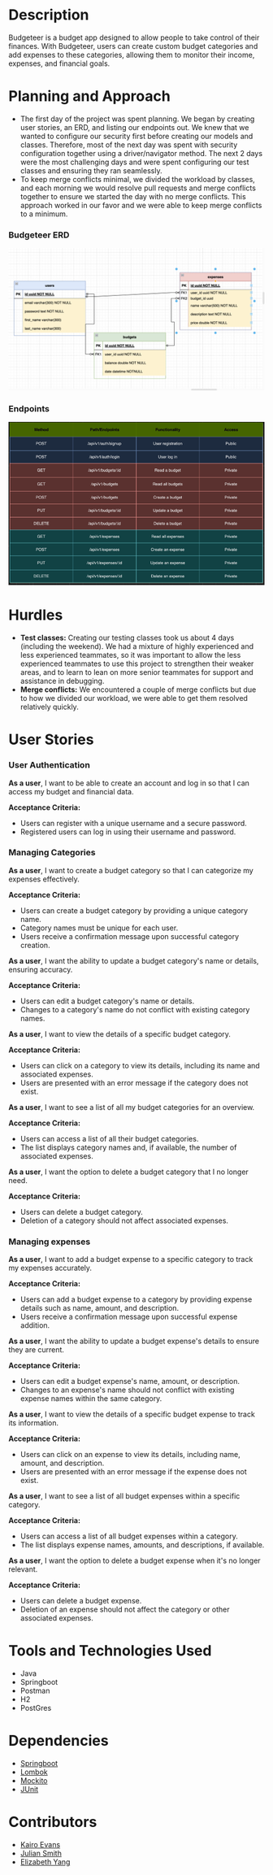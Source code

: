 # Description

Budgeteer is a budget app designed to allow people to take control of their finances. With Budgeteer, users can create custom budget categories and add expenses to these categories, allowing them to  monitor their income, expenses, and financial goals.

# Planning and Approach
- The first day of the project was spent planning. We began by creating user stories, an ERD, and listing our endpoints out. We knew that we wanted to configure our security first before creating our models and classes. Therefore, most of the next day was spent with security configuration together using a driver/navigator method. The next 2 days were the most challenging days and were spent configuring our test classes and ensuring they ran seamlessly.
- To keep merge conflicts minimal, we divided the workload by classes, and each morning we would resolve pull requests and merge conflicts together to ensure we started the day with no merge conflicts. This approach worked in our favor and we were able to keep merge conflicts to a minimum.

### Budgeteer ERD
![ERD.png](ERD.png)

### Endpoints
![Endpoints](budgeteer-endpoints.png)

# Hurdles
- **Test classes:** Creating our testing classes took us about 4 days (including the weekend). We had a mixture of highly experienced and less experienced teammates, so it was important to allow the less experienced teammates to use this project to strengthen their weaker areas, and to learn to lean on more senior teammates for support and assistance in debugging.
- **Merge conflicts:** We encountered a couple of merge conflicts but due to how we divided our workload, we were able to get them resolved relatively quickly.

# User Stories

### User Authentication

**As a user**, I want to be able to create an account and log in so that I can access my budget and financial data.

**Acceptance Criteria:**
- Users can register with a unique username and a secure password.
- Registered users can log in using their username and password.

### Managing Categories

**As a user**, I want to create a budget category so that I can categorize my expenses effectively.

**Acceptance Criteria:**
- Users can create a budget category by providing a unique category name.
- Category names must be unique for each user.
- Users receive a confirmation message upon successful category creation.

**As a user**, I want the ability to update a budget category's name or details, ensuring accuracy.

**Acceptance Criteria:**
- Users can edit a budget category's name or details.
- Changes to a category's name do not conflict with existing category names.

**As a user**, I want to view the details of a specific budget category.

**Acceptance Criteria:**
- Users can click on a category to view its details, including its name and associated expenses.
- Users are presented with an error message if the category does not exist.

**As a user**, I want to see a list of all my budget categories for an overview.

**Acceptance Criteria:**
- Users can access a list of all their budget categories.
- The list displays category names and, if available, the number of associated expenses.

**As a user**, I want the option to delete a budget category that I no longer need.

**Acceptance Criteria:**
- Users can delete a budget category.
- Deletion of a category should not affect associated expenses.

### Managing expenses

**As a user**, I want to add a budget expense to a specific category to track my expenses accurately.

**Acceptance Criteria:**
- Users can add a budget expense to a category by providing expense details such as name, amount, and description.
- Users receive a confirmation message upon successful expense addition.

**As a user**, I want the ability to update a budget expense's details to ensure they are current.

**Acceptance Criteria:**
- Users can edit a budget expense's name, amount, or description.
- Changes to an expense's name should not conflict with existing expense names within the same category.

**As a user**, I want to view the details of a specific budget expense to track its information.

**Acceptance Criteria:**
- Users can click on an expense to view its details, including name, amount, and description.
- Users are presented with an error message if the expense does not exist.

**As a user**, I want to see a list of all budget expenses within a specific category.

**Acceptance Criteria:**
- Users can access a list of all budget expenses within a category.
- The list displays expense names, amounts, and descriptions, if available.

**As a user**, I want the option to delete a budget expense when it's no longer relevant.

**Acceptance Criteria:**
- Users can delete a budget expense.
- Deletion of an expense should not affect the category or other associated expenses.



# Tools and Technologies Used
- Java
- Springboot
- Postman
- H2
- PostGres

# Dependencies
- [Springboot](https://spring.io/projects/spring-boot)
- [Lombok](https://projectlombok.org/)
- [Mockito](https://site.mockito.org/)
- [JUnit](https://junit.org/junit5/)

# Contributors
- [Kairo Evans](https://github.com/kairoje)
- [Julian Smith](https://github.com/jayastronomic)
- [Elizabeth Yang](https://github.com/lizabawa)




